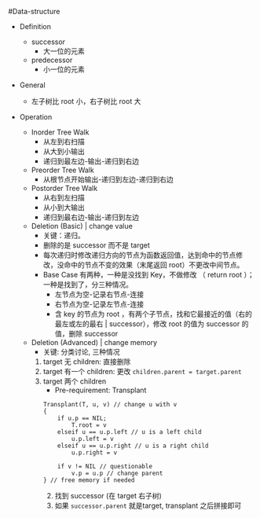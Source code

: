 #Data-structure 
- Definition
	- successor
		- 大一位的元素
	- predecessor
		- 小一位的元素

- General
	- 左子树比 root 小，右子树比 root 大

- Operation
	- Inorder Tree Walk
		- 从左到右扫描
		- 从大到小输出
		- 递归到最左边-输出-递归到右边
	- Preorder Tree Walk
		- 从根节点开始输出-递归到左边-递归到右边
	- Postorder Tree Walk
		- 从右到左扫描
		- 从小到大输出
		- 递归到最右边-输出-递归到左边
	- Deletion (Basic) | change value
		- 关键：递归。
		- 删除的是 successor 而不是 target
		- 每次递归时修改递归方向的节点为函数返回值，达到命中的节点修改，没命中的节点不变的效果（末尾返回 root）不更改中间节点。
		- Base Case 有两种，一种是没找到 Key，不做修改 （ return root ）；一种是找到了，分三种情况。
			- 左节点为空-记录右节点-连接
			- 右节点为空-记录左节点-连接
			- 含 key 的节点为 root ，有两个子节点，找和它最接近的值（右的最左或左的最右 | successor），修改 root 的值为 successor 的值，删除 successor
	- Deletion (Advanced) | change memory
		- 关键: 分类讨论, 三种情况
		1. target 无 children: 直接删除
		2. target 有一个 children: 更改 `children.parent = target.parent`
		3. target 两个 children
			- Pre-requirement: Transplant
			```
			Transplant(T, u, v) // change u with v
			{
				if u.p == NIL;
					T.root = v
				elseif u == u.p.left // u is a left child
					u.p.left = v
				elseif u == u.p.right // u is a right child
					u.p.right = v

				if v != NIL // questionable 
					v.p = u.p // change parent
			} // free memory if needed
			```
			2. 找到 successor (在 target 右子树)
			3. 如果 `successor.parent` 就是target, transplant 之后拼接即可